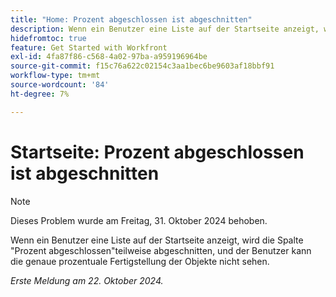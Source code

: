 ```yaml
---
title: "Home: Prozent abgeschlossen ist abgeschnitten"
description: Wenn ein Benutzer eine Liste auf der Startseite anzeigt, wird die Spalte "Prozent abgeschlossen"teilweise abgeschnitten, und der Benutzer kann die genaue prozentuale Fertigstellung der Objekte nicht sehen.
hidefromtoc: true
feature: Get Started with Workfront
exl-id: 4fa87f86-c568-4a02-97ba-a959196964be
source-git-commit: f15c76a622c02154c3aa1bec6be9603af18bbf91
workflow-type: tm+mt
source-wordcount: '84'
ht-degree: 7%

---
```


# Startseite: Prozent abgeschlossen ist abgeschnitten

>[!NOTE]
>
>Dieses Problem wurde am Freitag, 31. Oktober 2024 behoben.

Wenn ein Benutzer eine Liste auf der Startseite anzeigt, wird die Spalte &quot;Prozent abgeschlossen&quot;teilweise abgeschnitten, und der Benutzer kann die genaue prozentuale Fertigstellung der Objekte nicht sehen.

_Erste Meldung am 22. Oktober 2024._
